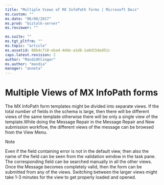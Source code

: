 ```yaml
---
title: "Multiple Views of MX InfoPath forms | Microsoft Docs"
ms.custom: ""
ms.date: "06/08/2017"
ms.prod: "biztalk-server"
ms.reviewer: ""

ms.suite: ""
ms.tgt_pltfrm: ""
ms.topic: "article"
ms.assetid: 08b4cf10-ebad-4dde-a1d8-1a8d15ded51c
caps.latest.revision: 2
author: "MandiOhlinger"
ms.author: "mandia"
manager: "anneta"
---
```

# Multiple Views of MX InfoPath forms
The MX InfoPath form templates might be divided into separate views. If the total number of fields in the schema is large, then there will be different views of the same template otherwise there will be only a single view of the template.While doing the Message Repair in the Message Repair and New submission workflow, the different views of the message can be browsed from the View Menu.  
  
> [!NOTE]
>  Even if the field containing error is not in the default view, then also the name of the field can be seen from the validation window in the task pane. The corresponding field can be searched manually in all the other views. Once the Message becomes completely valid, then the form can be submitted from any of the views. Switching between the larger views might take 1-3 minutes for the view to get properly loaded and opened.
